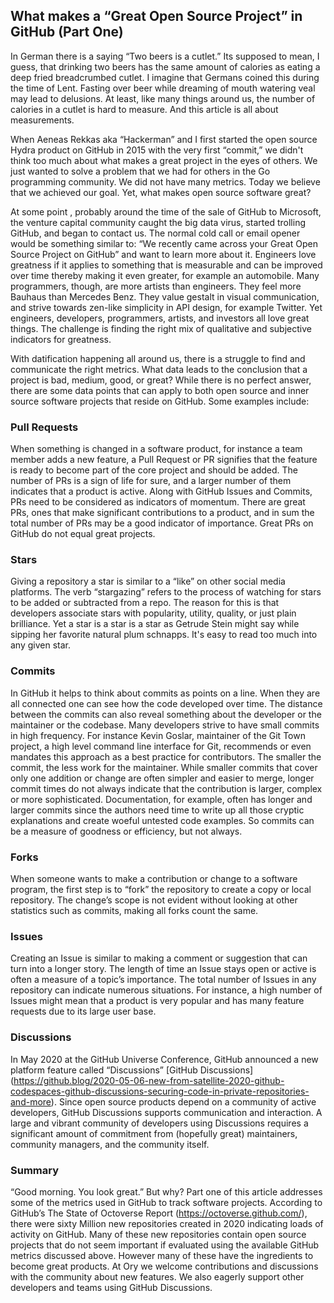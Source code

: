 ## What makes a “Great Open Source Project” in GitHub (Part One)
 
In German there is a saying “Two beers is a cutlet.” Its supposed to mean, I guess, that drinking two beers has the same amount of calories as eating a deep fried breadcrumbed cutlet. I imagine that Germans coined this during the time of Lent. Fasting over beer while dreaming of mouth watering veal may lead to delusions. At least, like many things around us, the number of calories in a cutlet is hard to measure. And this article is all about measurements.

When Aeneas Rekkas aka “Hackerman” and I first started the open source Hydra product on GitHub in 2015 with the very first “commit,” we didn't  think too much about what makes a great project in the eyes of others. We just wanted to solve a problem that we had for others in the Go programming community. We did not have many metrics. Today we believe that we achieved our goal.  Yet, what makes open source software great?

At some point , probably around the time of the sale of GitHub to Microsoft, the venture capital community caught the big data virus, started trolling GitHub, and began to contact us. The normal cold call or email opener would be something similar to: “We recently came across your Great Open Source Project on GitHub” and want to learn more about it. Engineers love greatness if it applies to something that is measurable and can be improved over time thereby making it even greater, for example an automobile. Many programmers, though, are more artists than engineers. They feel more Bauhaus than Mercedes Benz. They value gestalt in visual communication, and strive towards zen-like simplicity in API design, for example Twitter. Yet engineers, developers, programmers, artists, and investors all love great things. The challenge is finding the right mix of qualitative and subjective indicators for greatness.

With datification happening all around us, there is a struggle to find and communicate the right metrics. What data  leads to the conclusion that a project is bad, medium, good, or great? While there is no perfect answer, there are some data points that can apply to both open source and inner source software projects that reside on GitHub. Some examples include:

### Pull Requests
When something is changed in a software product, for instance a team member adds a new feature, a Pull Request or PR signifies that the feature is ready to become part of the core project and should be added. The number of PRs is a sign of life for sure, and a larger number of them indicates that a product is active. Along with GitHub Issues and Commits, PRs need to be considered as indicators of momentum. There are great PRs, ones that make significant contributions to a product, and in sum the total number of PRs may be a good indicator of importance. Great PRs on GitHub do not equal great projects.

### Stars
Giving a repository a star is similar to a “like” on other social media platforms. The verb “stargazing” refers to the process of watching for stars to be added or subtracted from a repo. The reason for this is that developers associate stars with popularity, utility, quality, or just plain brilliance. Yet a star is a star is a star as Getrude Stein might say while sipping her favorite natural plum schnapps. It's easy to read too much into any given star.

### Commits
In GitHub it helps to think about commits as points on a line. When they are all connected one can see how the code developed over time. The distance between the commits can also reveal something about the developer or the maintainer or the codebase. Many developers strive to have small commits in high frequency. For instance Kevin Goslar, maintainer of the Git Town project,  a high level command line interface for Git, recommends or even mandates this approach as a best practice for contributors.  The smaller the commit, the less work for the maintainer. While smaller commits that cover only one addition or change are often simpler and easier to merge, longer commit times do not always indicate that the contribution is larger, complex or more sophisticated. Documentation, for example, often has longer and larger commits since the authors need time to write up all those cryptic explanations and create woeful untested code examples. So commits can be a measure of goodness or efficiency, but not always. 
 
### Forks
When someone wants to make a contribution or change to a software program, the first step is to “fork” the repository to create a copy or local repository. The change’s scope is not evident without looking at other statistics such as commits, making all forks count the same.

### Issues
Creating an Issue is similar to making a comment or suggestion that can turn into a longer story. The length of time an Issue stays open or active is often a measure of a topic’s importance.  The total number of Issues in any repository can indicate numerous situations.  For instance, a high number of Issues might mean that a product is very popular and has many feature requests due to its large user base.

### Discussions
In May 2020 at the GitHub Universe Conference, GitHub announced a new platform feature called “Discussions” [GitHub Discussions] (https://github.blog/2020-05-06-new-from-satellite-2020-github-codespaces-github-discussions-securing-code-in-private-repositories-and-more).  Since open source products depend on a community of active developers, GitHub Discussions supports communication and interaction. A large and vibrant community of developers using Discussions requires a significant amount of commitment from (hopefully great) maintainers, community managers, and the community itself.

### Summary
“Good morning. You look great.” But why? Part one of this article addresses some of the metrics used in GitHub to track software projects. According to GitHub’s The State of Octoverse Report (https://octoverse.github.com/), there were sixty Million new repositories created in 2020 indicating loads of activity on GitHub. Many of these new repositories contain open source projects that do not seem important if evaluated using the available GitHub metrics discussed above. However many of these have the ingredients to become great products. At Ory we welcome contributions and discussions with the community about new features. We also eagerly support other developers and teams using GitHub Discussions.
